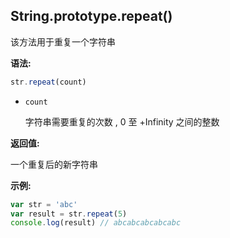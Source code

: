 ## String.prototype.repeat()

该方法用于重复一个字符串



**语法:**

```js
str.repeat(count)
```



- `count`

  字符串需要重复的次数 , 0 至 +Infinity 之间的整数



**返回值:**

一个重复后的新字符串



**示例:**

```js
var str = 'abc'
var result = str.repeat(5)
console.log(result) // abcabcabcabcabc
```

